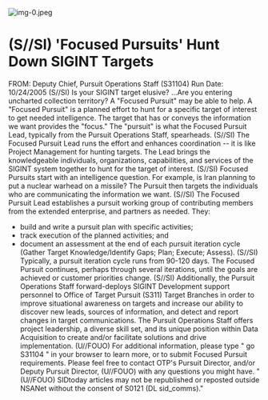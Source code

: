 ![img-0.jpeg](img-0.jpeg)

# (S//SI) 'Focused Pursuits' Hunt Down SIGINT Targets 

FROM:
Deputy Chief, Pursuit Operations Staff (S31104)
Run Date: 10/24/2005
(S//SI) Is your SIGINT target elusive? ...Are you entering uncharted collection territory? A "Focused Pursuit" may be able to help. A "Focused Pursuit" is a planned effort to hunt for a specific target of interest to get needed intelligence. The target that has or conveys the information we want provides the "focus." The "pursuit" is what the Focused Pursuit Lead, typically from the Pursuit Operations Staff, spearheads.
(S//SI) The Focused Pursuit Lead runs the effort and enhances coordination -- it is like Project Management for hunting targets. The Lead brings the knowledgeable individuals, organizations, capabilities, and services of the SIGINT system together to hunt for the target of interest.
(S//SI) Focused Pursuits start with an intelligence question. For example, is Iran planning to put a nuclear warhead on a missile? The Pursuit then targets the individuals who are communicating the information we want.
(S//SI) The Focused Pursuit Lead establishes a pursuit working group of contributing members from the extended enterprise, and partners as needed. They:

- build and write a pursuit plan with specific activities;
- track execution of the planned activities; and
- document an assessment at the end of each pursuit iteration cycle (Gather Target Knowledge/Identify Gaps; Plan; Execute; Assess).
(S//SI) Typically, a pursuit iteration cycle runs from 90-120 days. The Focused Pursuit continues, perhaps through several iterations, until the goals are achieved or customer priorities change.
(S//SI) Additionally, the Pursuit Operations Staff forward-deploys SIGINT Development support personnel to Office of Target Pursuit (S311) Target Branches in order to improve situational awareness on targets and increase our ability to discover new leads, sources of information, and detect and report changes in target communications. The Pursuit Operations Staff offers project leadership, a diverse skill set, and its unique position within Data Acquisition to create and/or facilitate solutions and drive implementation.
(U//FOUO) For additional information, please type " go S31104 " in your browser to learn more, or to submit Focused Pursuit requirements. Please feel free to contact OTP's Pursuit Director, and/or Deputy Pursuit Director, (U//FOUO) with any questions you might have.
"(U//FOUO) SIDtoday articles may not be republished or reposted outside NSANet without the consent of S0121 (DL sid_comms)."
